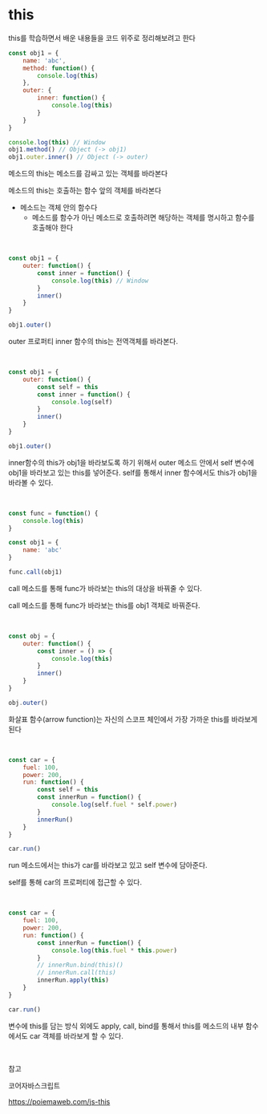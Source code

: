 # this

this를 학습하면서 배운 내용들을 코드 위주로 정리해보려고 한다

```javascript
const obj1 = {
    name: 'abc',
    method: function() {
        console.log(this)
    },
    outer: {
        inner: function() {
            console.log(this)
        }
    }
}

console.log(this) // Window
obj1.method() // Object (-> obj1)
obj1.outer.inner() // Object (-> outer)
```

메소드의 this는 메소드를 감싸고 있는 객체를 바라본다

메소드의 this는 호출하는 함수 앞의 객체를 바라본다

- 메소드는 객체 안의 함수다
  - 메소드를 함수가 아닌 메소드로 호출하려면 해당하는 객체를 명시하고 함수를 호출해야 한다

<br>

```javascript
const obj1 = {
    outer: function() {
        const inner = function() {
            console.log(this) // Window
        }
        inner()
    }
}

obj1.outer()
```

outer 프로퍼티 inner 함수의 this는 전역객체를 바라본다.

<br>

```javascript
const obj1 = {
    outer: function() {
        const self = this
        const inner = function() {
            console.log(self)
        }
        inner()
    }
}

obj1.outer()
```

inner함수의 this가 obj1을 바라보도록 하기 위해서 outer 메소드 안에서 self 변수에 obj1을 바라보고 있는 this를 넣어준다. self를 통해서 inner 함수에서도 this가 obj1을 바라볼 수 있다.

<br>

```javascript
const func = function() {
    console.log(this)
}

const obj1 = {
    name: 'abc'
}

func.call(obj1)
```

call 메소드를 통해 func가 바라보는 this의 대상을 바꿔줄 수 있다.

call 메소드를 통해 func가 바라보는 this를 obj1 객체로 바꿔준다.

<br>

```javascript
const obj = {
    outer: function() {
        const inner = () => {
            console.log(this)
        }
        inner()
    }
}

obj.outer()
```

화살표 함수(arrow function)는 자신의 스코프 체인에서 가장 가까운 this를 바라보게 된다

<br>

```javascript
const car = {
    fuel: 100,
    power: 200,
    run: function() {
        const self = this
        const innerRun = function() {
            console.log(self.fuel * self.power)
        }
        innerRun()
    }
}

car.run()
```

run 메소드에서는 this가 car를 바라보고 있고 self 변수에 담아준다.

self를 통해 car의 프로퍼티에 접근할 수 있다.

<br>

```javascript
const car = {
    fuel: 100,
    power: 200,
    run: function() {
        const innerRun = function() {
            console.log(this.fuel * this.power)
        }
        // innerRun.bind(this)()
        // innerRun.call(this)
        innerRun.apply(this)
    }
}

car.run()
```

변수에 this를 담는 방식 외에도 apply, call, bind를 통해서 this를 메소드의 내부 함수에서도 car 객체를 바라보게 할 수 있다.

<br>

참고

코어자바스크립트

https://poiemaweb.com/js-this

